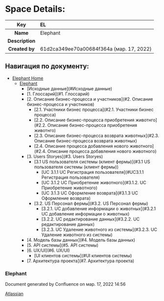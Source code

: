 ﻿# **Space Details:**

|**Key**|EL|
| :-: | :- |
|**Name**|Elephant|
|**Description**||
|**Created by**|61d2ca349ee70a00684f364a (мар. 17, 2022)|


## **Навигация по документу:**
- [Elephant Home](Elephant-Home_21135424.html)  
  - [Elephant](#Elephant) 
    - [Исходные данные](#Исходные данные)
    - [1. Глоссарий](#1. Глоссарий)
    - [2. Описание бизнес-процесса и участников](#2. Описание бизнес-процесса и участников) 
      - [2.1. Участники бизнес процесса](#2.1. Участники бизнес процесса)
      - [2.2. Описание бизнес-процесса приобретения животнго](#2.2. Описание бизнес-процесса приобретения животнго)
      - [2.3. Описание бизнес-процесса возврата животных](#2.3. Описание бизнес-процесса возврата животных)
      - [2.4. Описание процесса добавления нового животного](#2.4. Описание процесса добавления нового животного)
    - [3. Users Storyes](#3. Users Storyes) 
      - [3.1 US пользователя системы (клиент фермы)](#3.1 US пользователя системы (клиент фермы)) 
        - [UC 3.1.1 UC Регистрация пользователя](#UC3.1.1 Регистрация пользователя)
        - [UC 3.1.2 UC Приобретение животного](#3.1.2. UC Приобретение животного)
        - [UC 3.1.3 UC Оформление возврата](#3.1.3 UC Оформление возврата)
      - [3.2. US Персонал фермы](#3.2. US Персонал фермы) 
        - [3.2.1. UC добавление информации о животных](#3.2.1 UC добавление информации о животных)
        - [3.2.2. UC редактирование данных](#3.2.2. UC редактирование данных)
        - [3.2.3. UC Удаление животного из системы](#3.2.3. UC Удаление животного из системы)
    - [4. Модель базы данных](#4. Модель базы данных)
    - [5. API системы](#5. API системы)
    - [6. UX/UI](#6. UX/UI) 
      - [UI клиентов системы](#UI клиентов системы)
    - [7. Архитектура проекта](#7. Архитектура проекта)

### **Elephant**

Document generated by Confluence on мар. 17, 2022 14:56

[Atlassian](http://www.atlassian.com/)
